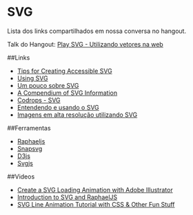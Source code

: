 # SVG

Lista dos links compartilhados em nossa conversa no hangout.


Talk do Hangout: [Play SVG - Utilizando vetores na web](https://docs.google.com/presentation/d/1q4S0bKmyMPwAf51TisByaQQ_Rebm73Hn-AYtWKlb8Sw/pub?start=false&loop=false&delayms=3000#slide=id.p)

 


##Links
- [Tips for Creating Accessible SVG](http://www.sitepoint.com/tips-accessible-svg/)
- [Using SVG](http://www.sitepoint.com/tips-accessible-svg/)
- [Um pouco sobre SVG](http://simplesideias.com.br/um-pouco-sobre-svg)
- [A Compendium of SVG Information](http://css-tricks.com/mega-list-svg-information/)
- [Codrops - SVG](http://tympanus.net/codrops/?s=svg)
- [Entendendo e usando o SVG](http://www.devmedia.com.br/entendendo-e-usando-o-svg/19773)
- [Imagens em alta resolução utilizando SVG](http://tableless.com.br/imagens-em-alta-resolucao-utilizando-svg/)


##Ferramentas
- [Raphaeljs](http://raphaeljs.com/)
- [Snapsvg](http://snapsvg.io/)
- [D3js](http://d3js.org/)
- [Svgjs](http://www.svgjs.com/)
  
##Videos
- [Create a SVG Loading Animation with Adobe Illustrator](https://www.youtube.com/watch?v=1lmFMsrLgwM)
- [Introduction to SVG and RaphaelJS](https://www.youtube.com/watch?v=ECUhNrlyTkE)
- [SVG Line Animation Tutorial with CSS & Other Fun Stuff](https://www.youtube.com/watch?v=XBdbgD2BaEI)

